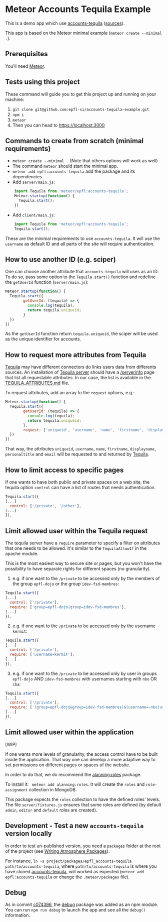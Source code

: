 # Meteor Accounts Tequila Example

This is a demo app which use [accounts-tequila](https://atmospherejs.com/epfl/accounts-tequila)
 ([sources](https://github.com/epfl-si/accounts-tequila)).

This app is based on the Meteor minimal example (`meteor create --minimal .`).


## Prerequisites

You'll need [Meteor](https://www.meteor.com/install).


## Tests using this project

These command will guide you to get this project up and running on your machine:
1. `git clone git@github.com:epfl-si/accounts-tequila-example.git`
1. `npm i`
1. `meteor`
1. Then you can head to [https://localhost:3000](https://localhost:3000)


## Commands to create from scratch (minimal requirements)

* `meteor create --minimal .` (Note that others options will work as well)
* The command `meteor` should start the minimal app.
* `meteor add epfl:accounts-tequila` add the package and its dependencies.
* Add `server/main.js`:
```js
    import Tequila from 'meteor/epfl:accounts-tequila';
    Meteor.startup(function() {
      Tequila.start();
    })
 ```
* Add `client/main.js`:
```js
    import Tequila from 'meteor/epfl:accounts-tequila';
    Tequila.start();
```

These are the minimal requirements to use `accounts-tequila`. It will use the
`username` as default ID and all parts of the site will require authentication.


## How to use another ID (e.g. sciper)

One can choose another attribute that `accounts-tequila` will uses as an ID. To
do so, pass some option to the `Tequila.start()` function and redefine the
`getUserId` function (`server/main.js`):

```js
Meteor.startup(function() {
  Tequila.start({
        getUserId: (tequila) => {
          console.log(tequila);
          return tequila.uniqueid;
        }
  })
})
```

As the `getUserId` function return `tequila.uniqueid`, the sciper will be used
as the unique identifier for accounts.


## How to request more attributes from Tequila

[Tequila](https://tequila.epfl.ch) may have different connectors do links users
data from differents sources. An installation of [Tequila
server](https://tequila.epfl.ch/download/2.0/docs/install-server.pdf) should
have a [/serverinfo](https://tequila.epfl.ch/serverinfo) page that list all
requestable attributes. In our case, the list is available in the
[TEQUILA_ATTRIBUTES.md](TEQUILA_ATTRIBUTES.md) file.

To request attributes, add an array to the `request` options, e.g.:

```js
Meteor.startup(function() {
  Tequila.start({
        getUserId: (tequila) => {
          console.log(tequila);
          return tequila.uniqueid;
        },
        request: ['uniqueid', 'username', 'name', 'firstname', 'displayname', 'personaltitle', 'email']
  })
})
```

That way, the attributes `uniqueid`, `username`, `name`, `firstname`,
`displayname`, `personaltitle` and `email` will be requested to and returned by
[Tequila](https://tequila.epfl.ch).


## How to limit access to specific pages

If one wants to have both public and private spaces on a web site, the tequila
option `control` can have a list of routes that needs authentication.

```js
Tequila.start({
[...]
  control: ['/private', '/other'],
[...]
}),
```


## Limit allowed user within the Tequila request

The tequila server have a `require` parameter to specify a filter on attributes
that one needs to be allowed. It's similar to the `TequilaAllowIf` in the apache
module.

This is the most easiest way to secure site or pages, but you won't have the
possibility to have separate rights for different spaces (no granularity).

1. e.g. if one want to the `/private` to be accessed only by the members of the
   group `epfl-dojo` or the group `idev-fsd-membres`:  
```js
Tequila.start({
[...]
  control: ['/private'],
  require: ['group=epfl-dojo|group=idev-fsd-membres'],
[...]
}),
```  
2. e.g. if one want to the `/private` to be accessed only by the username `kermit`:  
```js
Tequila.start({
[...]
  control: ['/private'],
  require: ['username=kermit'],
[...]
}),
```  
3. e.g. if one want to the `/private` to be accessed only by user in groups
   `epfl-dojo` AND `idev-fsd-membres` with usernames starting with `nbo` OR
   `cha`:  
```js
Tequila.start({
[...]
  control: ['/private'],
  require: ['(group=epfl-dojo&group=idev-fsd-membres)&(username=~nbo|username=~cha)'],
[...]
}),
```


## Limit allowed user within the application

[WIP]

If one wants more levels of granularity, the access control have to be built
inside the application. That way one can develop a more adaptive way to set
permissions on different pages or spaces of the website.

In order to do that, we do recommend the
[alanning:roles](https://guide.meteor.com/accounts.html#alanning-roles) package.

To install it: ` meteor add alanning:roles`. It will create the `roles` and
`role-assignment` collection in MongoDB.

This package expects the `roles` collection to have the defined roles' levels.
The file `server/fixtures.js` ensures that some roles are defined (by default
`admin`, `editor` and `default` roles are created).


## Development - Test a new `accounts-tequila` version locally

In order to test un-published version, you need a `packages` folder at the root
of the project (see [Writing Atmosphere
Packages](https://guide.meteor.com/writing-atmosphere-packages.html#local-packages)).

For instance, `ln -s project/packages/epfl_accounts-tequila
path/to/accounts-tequila`, where `path/to/accounts-tequila` is where you have
cloned [accounts-tequila](https://github.com/epfl-si/accounts-tequila),
will worked as expected (`meteor add epfl:accounts-tequila` or change the
`.meteor/packages` file).


## Debug

As in commit
[c074396](https://github.com/epfl-si/accounts-tequila-example/commit/c074396d7da67b883604c4c17d40cff2c6326e2c),
the [debug](https://www.npmjs.com/package/debug) package was added as an npm
module. You can run `npm run debug` to launch the app and see all the `debug()`
information.
